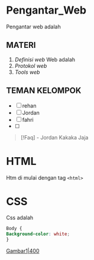 # Pengantar_Web
Pengantar web adalah
## MATERI

1. *Definisi* *web*
	Web adalah
2. *Protokol* *web*
3. *Tools* *web*
## TEMAN KELOMPOK
- [ ] rehan
- [ ] Jordan
- [ ] fahri
- [ ] 
> [!Faq] - Jordan 
> Kakaka
> Jaja

# HTML
Htm di mulai dengan tag `<html>`
# CSS
Css adalah 
```Css
Body {
Background-color: white;
}
```
[Gambar1|400](aset/image.jpg)